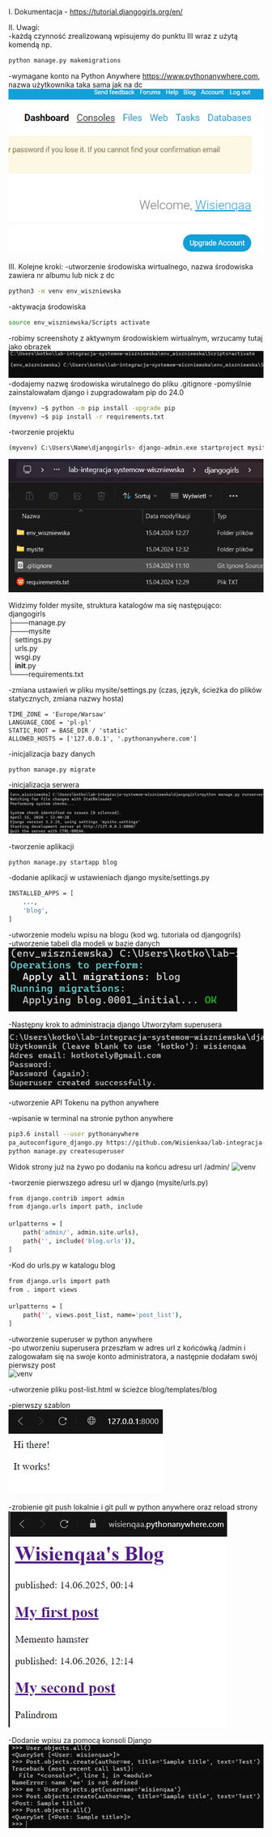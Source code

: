 I. Dokumentacja - https://tutorial.djangogirls.org/en/

II. Uwagi:  
-każdą czynność zrealizowaną wpisujemy do punktu III wraz z użytą komendą np.

```bash
python manage.py makemigrations
```

-wymagane konto na Python Anywhere https://www.pythonanywhere.com, nazwa użytkownika taka sama jak na dc
![venv](screen-shot-pythonan.png)

III. Kolejne kroki:
-utworzenie środowiska wirtualnego, nazwa środowiska zawiera nr albumu lub nick z dc

```bash
python3 -m venv env_wiszniewska
```

-aktywacja środowiska

```bash
source env_wiszniewska/Scripts activate
```

-robimy screenshoty z aktywnym środowiskiem wirtualnym, wrzucamy tutaj jako obrazek  
![venv](screen-shot-env.png)
-dodajemy nazwę środowiska wirutalnego do pliku .gitignore
-pomyślnie zainstalowałam django i zupgradowałam pip do 24.0

```bash
(myvenv) ~$ python -m pip install -upgrade pip
(myvenv) ~$ pip install -r requirements.txt
```

-tworzenie projektu

```bash
(myvenv) C:\Users\Name\djangogirls> django-admin.exe startproject mysite .
```

![venv](screen-shot-django.png)

Widzimy folder mysite, struktura katalogów ma się następująco:  
djangogirls  
├───manage.py  
├───mysite  
│ settings.py  
│ urls.py  
│ wsgi.py  
│ **init**.py  
└───requirements.txt

-zmiana ustawień w pliku mysite/settings.py (czas, język, ścieżka do plików statycznych, zmiana nazwy hosta)

```
TIME_ZONE = 'Europe/Warsaw'
LANGUAGE_CODE = 'pl-pl'
STATIC_ROOT = BASE_DIR / 'static'
ALLOWED_HOSTS = ['127.0.0.1', '.pythonanywhere.com']
```

-inicjalizacja bazy danych

```bash
python manage.py migrate
```

-inicjalizacja serwera
![venv](screen-shot-serverinit.png)

-tworzenie aplikacji

```bash
python manage.py startapp blog
```

-dodanie aplikacji w ustawieniach django mysite/settings.py

```bash
INSTALLED_APPS = [
    ...,
    'blog',
]
```

-utworzenie modelu wpisu na blogu (kod wg. tutoriala od djangogrils)  
-utworzenie tabeli dla modeli w bazie danych  
![venv](screen-shot-databaseok.png)

-Następny krok to administracja django
Utworzyłam superusera
![venv](screen-shot-superuser.png)

-utworzenie API Tokenu na python anywhere

-wpisanie w terminal na stronie python anywhere

```bash
pip3.6 install --user pythonanywhere
pa_autoconfigure_django.py https://github.com/Wisienkaa/lab-integracja-systemow-wiszniewska.git
python manage.py createsuperuser
```

Widok strony już na żywo po dodaniu na końcu adresu url /admin/
![venv](screen-shot-page.png)

-tworzenie pierwszego adresu url w django (mysite/urls.py)

```bash
from django.contrib import admin
from django.urls import path, include

urlpatterns = [
    path('admin/', admin.site.urls),
    path('', include('blog.urls')),
]
```

-Kod do urls.py w katalogu blog

```bash
from django.urls import path
from . import views

urlpatterns = [
    path('', views.post_list, name='post_list'),
]
```

-utworzenie superuser w python anywhere  
-po utworzeniu superusera przeszłam w adres url z końcówką /admin i zalogowałam się na swoje konto administratora, a następnie dodałam swój pierwszy post  
![venv](screen-shot-chomik.png)

-utworzenie pliku post-list.html w ścieżce blog/templates/blog

-pierwszy szablon  
![venv](screen-shot-itworks.png)

-zrobienie git push lokalnie i git pull w python anywhere oraz reload strony  
 ![venv](screen-shot-papage.png)

-Dodanie wpisu za pomocą konsoli Django
![venv](screen-shot-djangopost.png)
